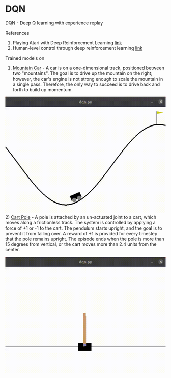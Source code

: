 # DQN

DQN - Deep Q learning with experience replay

References
1) Playing Atari with Deep Reinforcement Learning [link](https://www.cs.toronto.edu/~vmnih/docs/dqn.pdf)
2) Human-level control through deep reinforcement learning [link](https://web.stanford.edu/class/psych209/Readings/MnihEtAlHassibis15NatureControlDeepRL.pdf)

Trained models on
1) [Mountain Car ](https://gym.openai.com/envs/MountainCar-v0/) - A car is on a one-dimensional track, positioned between two "mountains". The goal is to drive up the mountain on the right; however, the car's engine is not strong enough to scale the mountain in a single pass. Therefore, the only way to succeed is to drive back and forth to build up momentum.

![mountain_car](media/mountain_car_v0_trained.gif)
2) [Cart Pole](https://gym.openai.com/envs/CartPole-v1/) - A pole is attached by an un-actuated joint to a cart, which moves along a frictionless track. The system is controlled by applying a force of +1 or -1 to the cart. The pendulum starts upright, and the goal is to prevent it from falling over. A reward of +1 is provided for every timestep that the pole remains upright. The episode ends when the pole is more than 15 degrees from vertical, or the cart moves more than 2.4 units from the center.

![cartpole](media/cartpole_v1_trained.gif) 